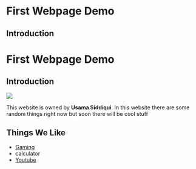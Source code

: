 <!DOCTYPE html>

<html>
<head>
	<title>UAS</title>
</head>

<body>
	<h1>First Webpage Demo</h1>
	<h2>Introduction</h2>
	<!DOCTYPE html>

<html>
<head>
	<title>UAS</title>
</head>

<body>
	<h1>First Webpage Demo</h1>
	<h2>Introduction</h2>
	<img src="images/controller.jpeg">
	<p>This website is owned by <strong>Usama Siddiqui</strong>. In this website 
	there are some random things right now but soon there will
	be cool stuff</p>
	<h2>Things We Like</h2>
	<ul>
		<li><a href="http://google.com">Gaming</a></li>
		<li>calculator</li>
		<li><a href="http://www.youtube.com">Youtube</li>
	</ul>
		
</body>

</html>